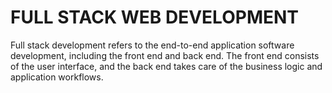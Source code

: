 # FULL STACK WEB DEVELOPMENT
Full stack development refers to the end-to-end application software development, including the front end and back end. The front end consists of the user interface, and the back end takes care of the business logic and application workflows.
